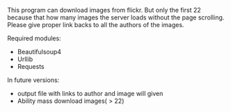 This program can download images from flickr. But only the first 22 because that how many images the server loads without the page scrolling.
Please give proper link backs to all the authors of the images. 

Required modules: 
- Beautifulsoup4
- Urllib
- Requests

In future versions:
- output file with links to author and image will given
- Ability mass download images( > 22)
